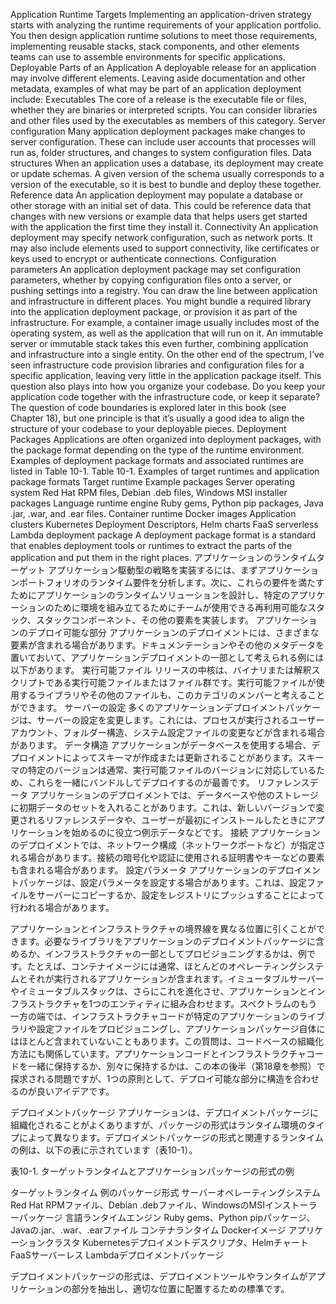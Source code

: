 Application Runtime Targets Implementing an application-driven strategy starts with analyzing the runtime requirements of your application portfolio. You then design application runtime solutions to meet those requirements, implementing reusable stacks, stack components, and other elements teams can use to assemble environments for specific applications. Deployable Parts of an Application A deployable release for an application may involve different elements. Leaving aside documentation and other metadata, examples of what may be part of an application deployment include: Executables The core of a release is the executable file or files, whether they are binaries or interpreted scripts. You can consider libraries and other files used by the executables as members of this category. Server configuration Many application deployment packages make changes to server configuration. These can include user accounts that processes will run as, folder structures, and changes to system configuration files. Data structures When an application uses a database, its deployment may create or update schemas. A given version of the schema usually corresponds to a version of the executable, so it is best to bundle and deploy these together. Reference data An application deployment may populate a database or other storage with an initial set of data. This could be reference data that changes with new versions or example data that helps users get started with the application the first time they install it. Connectivity An application deployment may specify network configuration, such as network ports. It may also include elements used to support connectivity, like certificates or keys used to encrypt or authenticate connections. Configuration parameters An application deployment package may set configuration parameters, whether by copying configuration files onto a server, or pushing settings into a registry.
You can draw the line between application and infrastructure in different places. You might bundle a required library into the application deployment package, or provision it as part of the infrastructure. For example, a container image usually includes most of the operating system, as well as the application that will run on it. An immutable server or immutable stack takes this even further, combining application and infrastructure into a single entity. On the other end of the spectrum, I’ve seen infrastructure code provision libraries and configuration files for a specific application, leaving very little in the application package itself. This question also plays into how you organize your codebase. Do you keep your application code together with the infrastructure code, or keep it separate? The question of code boundaries is explored later in this book (see Chapter 18), but one principle is that it’s usually a good idea to align the structure of your codebase to your deployable pieces.
Deployment Packages Applications are often organized into deployment packages, with the package format depending on the type of the runtime environment. Examples of deployment package formats and associated runtimes are listed in Table 10-1. Table 10-1. Examples of target runtimes and application package formats Target runtime Example packages Server operating system Red Hat RPM files, Debian .deb files, Windows MSI installer packages Language runtime engine Ruby gems, Python pip packages, Java .jar, .war, and .ear files. Container runtime Docker images Application clusters Kubernetes Deployment Descriptors, Helm charts FaaS serverless Lambda deployment package A deployment package format is a standard that enables deployment tools or runtimes to extract the parts of the application and put them in the right places.
アプリケーションのランタイムターゲット
アプリケーション駆動型の戦略を実装するには、まずアプリケーションポートフォリオのランタイム要件を分析します。次に、これらの要件を満たすためにアプリケーションのランタイムソリューションを設計し、特定のアプリケーションのために環境を組み立てるためにチームが使用できる再利用可能なスタック、スタックコンポーネント、その他の要素を実装します。
アプリケーションのデプロイ可能な部分
アプリケーションのデプロイメントには、さまざまな要素が含まれる場合があります。ドキュメンテーションやその他のメタデータを置いておいて、アプリケーションデプロイメントの一部として考えられる例には以下があります。
実行可能ファイル
リリースの中核は、バイナリまたは解釈スクリプトである実行可能ファイルまたはファイル群です。実行可能ファイルが使用するライブラリやその他のファイルも、このカテゴリのメンバーと考えることができます。
サーバーの設定
多くのアプリケーションデプロイメントパッケージは、サーバーの設定を変更します。これには、プロセスが実行されるユーザーアカウント、フォルダー構造、システム設定ファイルの変更などが含まれる場合があります。
データ構造
アプリケーションがデータベースを使用する場合、デプロイメントによってスキーマが作成または更新されることがあります。スキーマの特定のバージョンは通常、実行可能ファイルのバージョンに対応しているため、これらを一緒にバンドルしてデプロイするのが最善です。
リファレンスデータ
アプリケーションのデプロイメントでは、データベースや他のストレージに初期データのセットを入れることがあります。これは、新しいバージョンで変更されるリファレンスデータや、ユーザーが最初にインストールしたときにアプリケーションを始めるのに役立つ例示データなどです。
接続
アプリケーションのデプロイメントでは、ネットワーク構成（ネットワークポートなど）が指定される場合があります。接続の暗号化や認証に使用される証明書やキーなどの要素も含まれる場合があります。
設定パラメータ
アプリケーションのデプロイメントパッケージは、設定パラメータを設定する場合があります。これは、設定ファイルをサーバーにコピーするか、設定をレジストリにプッシュすることによって行われる場合があります。

アプリケーションとインフラストラクチャの境界線を異なる位置に引くことができます。必要なライブラリをアプリケーションのデプロイメントパッケージに含めるか、インフラストラクチャの一部としてプロビジョニングするかは、例です。たとえば、コンテナイメージには通常、ほとんどのオペレーティングシステムとそれが実行されるアプリケーションが含まれます。イミュータブルサーバーやイミュータブルスタックは、さらにこれを進化させ、アプリケーションとインフラストラクチャを1つのエンティティに組み合わせます。スペクトラムのもう一方の端では、インフラストラクチャコードが特定のアプリケーションのライブラリや設定ファイルをプロビジョニングし、アプリケーションパッケージ自体にはほとんど含まれていないこともあります。この質問は、コードベースの組織化方法にも関係しています。アプリケーションコードとインフラストラクチャコードを一緒に保持するか、別々に保持するかは、この本の後半（第18章を参照）で探求される問題ですが、1つの原則として、デプロイ可能な部分に構造を合わせるのが良いアイデアです。

デプロイメントパッケージ
アプリケーションは、デプロイメントパッケージに組織化されることがよくありますが、パッケージの形式はランタイム環境のタイプによって異なります。デプロイメントパッケージの形式と関連するランタイムの例は、以下の表に示されています（表10-1）。

表10-1. ターゲットランタイムとアプリケーションパッケージの形式の例

ターゲットランタイム	例のパッケージ形式
サーバーオペレーティングシステム	Red Hat RPMファイル、Debian .debファイル、WindowsのMSIインストーラーパッケージ
言語ランタイムエンジン	Ruby gems、Python pipパッケージ、Javaの.jar、.war、.earファイル
コンテナランタイム	Dockerイメージ
アプリケーションクラスタ	Kubernetesデプロイメントデスクリプタ、Helmチャート
FaaSサーバーレス	Lambdaデプロイメントパッケージ

デプロイメントパッケージの形式は、デプロイメントツールやランタイムがアプリケーションの部分を抽出し、適切な位置に配置するための標準です。